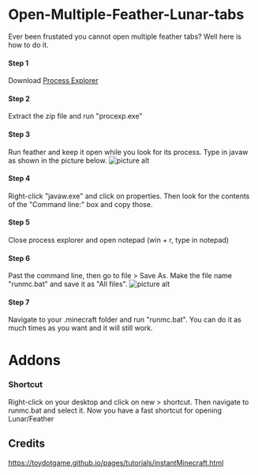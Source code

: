 # Open-Multiple-Feather-Lunar-tabs
Ever been frustated you cannot open multiple feather tabs? Well here is how to do it.
#### Step 1 ####
Download [Process Explorer](https://learn.microsoft.com/en-us/sysinternals/downloads/process-explorer "Process Explorer")
#### Step 2 ####
Extract the zip file and run "procexp.exe"
#### Step 3 ####
Run feather and keep it open while you look for its process. Type in javaw as shown in the picture below.
![picture alt](https://github.com/RacialGamer/Open-Multiple-Feather-Lunar-tabs/blob/main/png/Find%20file.png?raw=true "Type in javaw")
#### Step 4 ####
Right-click "javaw.exe" and click on properties. Then look for the contents of the "Command line:" box and copy those.
#### Step 5 ####
Close process explorer and open notepad (win + r, type in notepad)
#### Step 6 ####
Past the command line, then go to file > Save As. Make the file name "runmc.bat" and save it as "All files".
![picture alt](https://github.com/RacialGamer/Open-Multiple-Feather-Lunar-tabs/blob/main/png/Find%20file.png?raw=true "Save As")
#### Step 7 ####
Navigate to your .minecraft folder and run "runmc.bat". You can do it as much times as you want and it will still work.
# Addons
### Shortcut ###
Right-click on your desktop and click on new > shortcut. Then navigate to runmc.bat and select it. Now you have a fast shortcut for opening Lunar/Feather
## Credits
https://toydotgame.github.io/pages/tutorials/instantMinecraft.html
